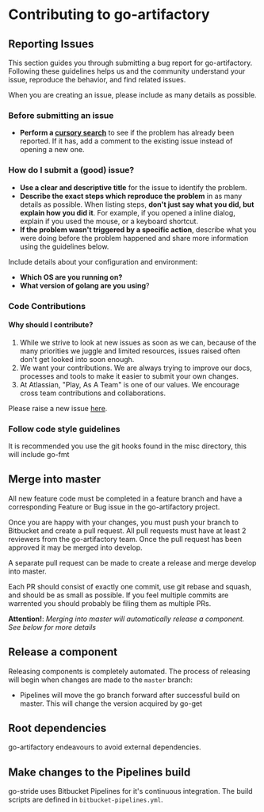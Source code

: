 # Contributing to go-artifactory

## Reporting Issues

This section guides you through submitting a bug report for go-artifactory. Following these guidelines helps us and the community understand your issue, reproduce the behavior, and find related issues.

When you are creating an issue, please include as many details as possible.

### Before submitting an issue

* **Perform a [cursory search][IssueTracker]** to see if the problem has already been reported. If it has, add a comment to the existing issue instead of opening a new one.

### How do I submit a (good) issue?

* **Use a clear and descriptive title** for the issue to identify the problem.
* **Describe the exact steps which reproduce the problem** in as many details as possible. When listing steps, **don't just say what you did, but explain how you did it**. For example, if you opened a inline dialog, explain if you used the mouse, or a keyboard shortcut.
* **If the problem wasn't triggered by a specific action**, describe what you were doing before the problem happened and share more information using the guidelines below.

Include details about your configuration and environment:

* **Which OS are you running on?**
* **What version of golang are you using**?

### Code Contributions

#### Why should I contribute?

1. While we strive to look at new issues as soon as we can, because of the many priorities we juggle and limited resources, issues raised often don't get looked into soon enough.
2. We want your contributions. We are always trying to improve our docs, processes and tools to make it easier to submit your own changes.
3. At Atlassian, "Play, As A Team" is one of our values. We encourage cross team contributions and collaborations.

Please raise a new issue [here][IssueTracker].

### Follow code style guidelines

It is recommended you use the git hooks found in the misc directory, this will include go-fmt

## Merge into master
All new feature code must be completed in a feature branch and have a corresponding Feature or Bug issue in the go-artifactory project.

Once you are happy with your changes, you must push your branch to Bitbucket and create a pull request. All pull requests must have at least 2 reviewers from the go-artifactory team. Once the pull request has been approved it may be merged into develop.

A separate pull request can be made to create a release and merge develop into master.

Each PR should consist of exactly one commit, use git rebase and squash, and should be as small as possible. If you feel multiple commits are warrented you should probably be filing them as multiple PRs.

**Attention!**: *Merging into master will automatically release a component. See below for more details*

## Release a component
Releasing components is completely automated. The process of releasing will begin when changes are made to the `master` branch:

* Pipelines will move the go branch forward after successful build on master. This will change the version acquired by go-get

## Root dependencies

go-artifactory endeavours to avoid external dependencies.

## Make changes to the Pipelines build
go-stride uses Bitbucket Pipelines for it's continuous integration. The build scripts are defined in `bitbucket-pipelines.yml`.

[IssueTracker]: https://github.com/atlassian/go-artifactory/issues